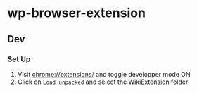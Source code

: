 # wp-browser-extension

## Dev

### Set Up

1. Visit [chrome://extensions/](chrome://extensions/) and toggle developper mode ON
2. Click on ```Load unpacked``` and select the WikiExtension folder